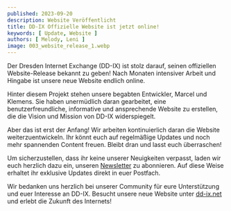 ```yaml
---
published: 2023-09-20
description: Website Veröffentlicht
title: DD-IX Offizielle Website ist jetzt online! 
keywords: [ Update, Website ]
authors: [ Melody, Leni ]
image: 003_website_release_1.webp
---
```


Der Dresden Internet Exchange (DD-IX) ist stolz darauf, seinen offiziellen Website-Release bekannt zu geben! Nach Monaten intensiver Arbeit und Hingabe ist unsere neue Website endlich online. 

Hinter diesem Projekt stehen unsere begabten Entwickler, Marcel und Klemens. Sie haben unermüdlich daran gearbeitet, eine benutzerfreundliche, informative und ansprechende Website zu erstellen, die die Vision und Mission von DD-IX widerspiegelt.

Aber das ist erst der Anfang! Wir arbeiten kontinuierlich daran die Website weiterzuentwickeln. Ihr könnt euch auf regelmäßige Updates und noch mehr spannenden Content freuen. Bleibt dran und lasst euch überraschen!

Um sicherzustellen, dass ihr keine unserer Neuigkeiten verpasst, laden wir euch herzlich dazu ein, unseren [Newsletter](https://dd-ix.net/news/subscribe) zu abonnieren. Auf diese Weise erhaltet ihr exklusive Updates direkt in euer Postfach.

Wir bedanken uns herzlich bei unserer Community für eure Unterstützung und euer Interesse an DD-IX. Besucht unsere neue Website unter [dd-ix.net](https://dd-ix.net) und erlebt die Zukunft des Internets!
